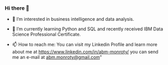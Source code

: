 ### Hi there 👋


- 🔭 I’m interested in business intelligence and data analysis.

- 🌱 I’m currently learning Python and SQL and recently received IBM Data Science Professional Certificate.

- 📫 How to reach me: You can visit my Linkedin Profile and learn more about me at
     https://www.linkedin.com/in/abm-monroty/ you can send me an e-mail at abm.monroty@gmail.com"

